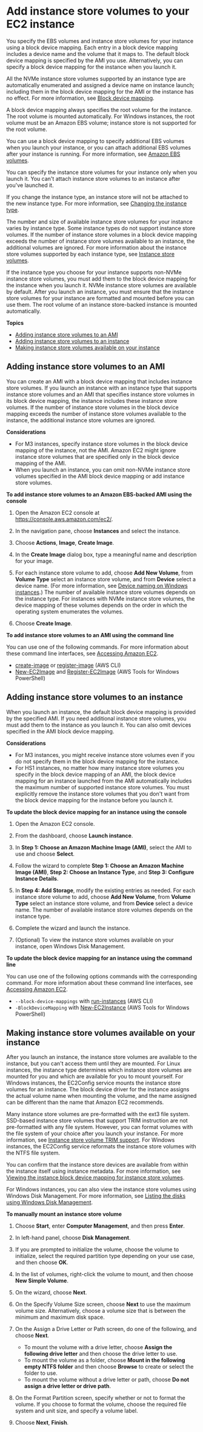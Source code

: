 # Add instance store volumes to your EC2 instance<a name="add-instance-store-volumes"></a>

You specify the EBS volumes and instance store volumes for your instance using a block device mapping\. Each entry in a block device mapping includes a device name and the volume that it maps to\. The default block device mapping is specified by the AMI you use\. Alternatively, you can specify a block device mapping for the instance when you launch it\.

All the NVMe instance store volumes supported by an instance type are automatically enumerated and assigned a device name on instance launch; including them in the block device mapping for the AMI or the instance has no effect\. For more information, see [Block device mapping](block-device-mapping-concepts.md)\.

A block device mapping always specifies the root volume for the instance\. The root volume is mounted automatically\. For Windows instances, the root volume must be an Amazon EBS volume; instance store is not supported for the root volume\.

You can use a block device mapping to specify additional EBS volumes when you launch your instance, or you can attach additional EBS volumes after your instance is running\. For more information, see [Amazon EBS volumes](ebs-volumes.md)\.

You can specify the instance store volumes for your instance only when you launch it\. You can't attach instance store volumes to an instance after you've launched it\.

If you change the instance type, an instance store will not be attached to the new instance type\. For more information, see [Changing the instance type](ec2-instance-resize.md)\.

The number and size of available instance store volumes for your instance varies by instance type\. Some instance types do not support instance store volumes\. If the number of instance store volumes in a block device mapping exceeds the number of instance store volumes available to an instance, the additional volumes are ignored\. For more information about the instance store volumes supported by each instance type, see [Instance store volumes](InstanceStorage.md#instance-store-volumes)\.

If the instance type you choose for your instance supports non\-NVMe instance store volumes, you must add them to the block device mapping for the instance when you launch it\. NVMe instance store volumes are available by default\. After you launch an instance, you must ensure that the instance store volumes for your instance are formatted and mounted before you can use them\. The root volume of an instance store\-backed instance is mounted automatically\.

**Topics**
+ [Adding instance store volumes to an AMI](#adding-instance-storage-ami)
+ [Adding instance store volumes to an instance](#adding-instance-storage-instance)
+ [Making instance store volumes available on your instance](#making-instance-stores-available-on-your-instances)

## Adding instance store volumes to an AMI<a name="adding-instance-storage-ami"></a>

You can create an AMI with a block device mapping that includes instance store volumes\. If you launch an instance with an instance type that supports instance store volumes and an AMI that specifies instance store volumes in its block device mapping, the instance includes these instance store volumes\. If the number of instance store volumes in the block device mapping exceeds the number of instance store volumes available to the instance, the additional instance store volumes are ignored\.

**Considerations**
+ For M3 instances, specify instance store volumes in the block device mapping of the instance, not the AMI\. Amazon EC2 might ignore instance store volumes that are specified only in the block device mapping of the AMI\.
+ When you launch an instance, you can omit non\-NVMe instance store volumes specified in the AMI block device mapping or add instance store volumes\.

**To add instance store volumes to an Amazon EBS\-backed AMI using the console**

1. Open the Amazon EC2 console at [https://console\.aws\.amazon\.com/ec2/](https://console.aws.amazon.com/ec2/)\.

1. In the navigation pane, choose **Instances** and select the instance\.

1. Choose **Actions**, **Image**, **Create Image**\.

1. In the **Create Image** dialog box, type a meaningful name and description for your image\.

1. For each instance store volume to add, choose **Add New Volume**, from **Volume Type** select an instance store volume, and from **Device** select a device name\. \(For more information, see [Device naming on Windows instances](device_naming.md)\.\) The number of available instance store volumes depends on the instance type\. For instances with NVMe instance store volumes, the device mapping of these volumes depends on the order in which the operating system enumerates the volumes\.

1. Choose **Create Image**\.

**To add instance store volumes to an AMI using the command line**

You can use one of the following commands\. For more information about these command line interfaces, see [Accessing Amazon EC2](concepts.md#access-ec2)\.
+ [create\-image](https://docs.aws.amazon.com/cli/latest/reference/ec2/create-image.html) or [register\-image](https://docs.aws.amazon.com/cli/latest/reference/ec2/register-image.html) \(AWS CLI\)
+ [New\-EC2Image](https://docs.aws.amazon.com/powershell/latest/reference/items/New-EC2Image.html) and [Register\-EC2Image](https://docs.aws.amazon.com/powershell/latest/reference/items/Register-EC2Image.html) \(AWS Tools for Windows PowerShell\)

## Adding instance store volumes to an instance<a name="adding-instance-storage-instance"></a>

When you launch an instance, the default block device mapping is provided by the specified AMI\. If you need additional instance store volumes, you must add them to the instance as you launch it\. You can also omit devices specified in the AMI block device mapping\.

**Considerations**
+ For M3 instances, you might receive instance store volumes even if you do not specify them in the block device mapping for the instance\.
+ For HS1 instances, no matter how many instance store volumes you specify in the block device mapping of an AMI, the block device mapping for an instance launched from the AMI automatically includes the maximum number of supported instance store volumes\. You must explicitly remove the instance store volumes that you don't want from the block device mapping for the instance before you launch it\.

**To update the block device mapping for an instance using the console**

1. Open the Amazon EC2 console\.

1. From the dashboard, choose **Launch instance**\.

1. In **Step 1: Choose an Amazon Machine Image \(AMI\)**, select the AMI to use and choose **Select**\.

1. Follow the wizard to complete **Step 1: Choose an Amazon Machine Image \(AMI\)**, **Step 2: Choose an Instance Type**, and **Step 3: Configure Instance Details**\.

1. In **Step 4: Add Storage**, modify the existing entries as needed\. For each instance store volume to add, choose **Add New Volume**, from **Volume Type** select an instance store volume, and from **Device** select a device name\. The number of available instance store volumes depends on the instance type\.

1. Complete the wizard and launch the instance\.

1. \(Optional\) To view the instance store volumes available on your instance, open Windows Disk Management\.

**To update the block device mapping for an instance using the command line**

You can use one of the following options commands with the corresponding command\. For more information about these command line interfaces, see [Accessing Amazon EC2](concepts.md#access-ec2)\.
+ `--block-device-mappings` with [run\-instances](https://docs.aws.amazon.com/cli/latest/reference/ec2/run-instances.html) \(AWS CLI\)
+ `-BlockDeviceMapping` with [New\-EC2Instance](https://docs.aws.amazon.com/powershell/latest/reference/items/New-EC2Instance.html) \(AWS Tools for Windows PowerShell\)

## Making instance store volumes available on your instance<a name="making-instance-stores-available-on-your-instances"></a>

After you launch an instance, the instance store volumes are available to the instance, but you can't access them until they are mounted\. For Linux instances, the instance type determines which instance store volumes are mounted for you and which are available for you to mount yourself\. For Windows instances, the EC2Config service mounts the instance store volumes for an instance\. The block device driver for the instance assigns the actual volume name when mounting the volume, and the name assigned can be different than the name that Amazon EC2 recommends\.

Many instance store volumes are pre\-formatted with the ext3 file system\. SSD\-based instance store volumes that support TRIM instruction are not pre\-formatted with any file system\. However, you can format volumes with the file system of your choice after you launch your instance\. For more information, see [Instance store volume TRIM support](ssd-instance-store.md#InstanceStoreTrimSupport)\. For Windows instances, the EC2Config service reformats the instance store volumes with the NTFS file system\.

You can confirm that the instance store devices are available from within the instance itself using instance metadata\. For more information, see [Viewing the instance block device mapping for instance store volumes](block-device-mapping-concepts.md#bdm-instance-metadata)\.

For Windows instances, you can also view the instance store volumes using Windows Disk Management\. For more information, see [Listing the disks using Windows Disk Management](ec2-windows-volumes.md#windows-disks)\.

**To manually mount an instance store volume**

1. Choose **Start**, enter **Computer Management**, and then press **Enter**\.

1. In left\-hand panel, choose **Disk Management**\.

1. If you are prompted to initialize the volume, choose the volume to initialize, select the required partition type depending on your use case, and then choose **OK**\.

1. In the list of volumes, right\-click the volume to mount, and then choose **New Simple Volume**\.

1. On the wizard, choose **Next**\.

1. On the Specify Volume Size screen, choose **Next** to use the maximum volume size\. Alternatively, choose a volume size that is between the minimum and maximum disk space\.

1. On the Assign a Drive Letter or Path screen, do one of the following, and choose **Next**\.
   + To mount the volume with a drive letter, choose **Assign the following drive letter** and then choose the drive letter to use\.
   + To mount the volume as a folder, choose **Mount in the following empty NTFS folder** and then choose **Browse** to create or select the folder to use\.
   + To mount the volume without a drive letter or path, choose **Do not assign a drive letter or drive path**\.

1. On the Format Partition screen, specify whether or not to format the volume\. If you choose to format the volume, choose the required file system and unit size, and specify a volume label\.

1. Choose **Next**, **Finish**\.